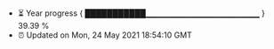 - ⏳ Year progress { ███████████▁▁▁▁▁▁▁▁▁▁▁▁▁▁▁▁▁▁▁ } 39.39 %
- ⏰ Updated on Mon, 24 May 2021 18:54:10 GMT

